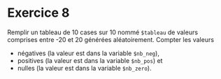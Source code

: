 # Exercice 8

Remplir un tableau de 10 cases sur 10 nommé `$tableau` de valeurs comprises entre -20 et 20 générées aléatoirement.
Compter les valeurs 
- négatives (la valeur est dans la variable `$nb_neg`),
- positives (la valeur est dans la variable `$nb_pos`) et 
- nulles (la valeur est dans la variable `$nb_zero`).

